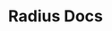 ---
type: docs
title: "Radius Docs"
linkTitle: "Docs"
description: "Learn hpw to contribute and maintain the Radius documentation"
weight: 300
---